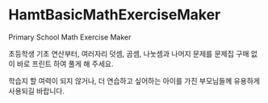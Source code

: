 # HamtBasicMathExerciseMaker
Primary School Math Exercise Maker

초등학생 기초 연산부터, 여러자리 덧셈, 곰셈, 나눗셈과 나머지 문제를
문제집 구매 없이 바로 프린트 하여 풀게 해 주세요.

학습지 할 여력이 되지 않거나, 더 연습하고 싶어하는 아이를 가진 부모님들께
유용하게 사용되길 바랍니다.

